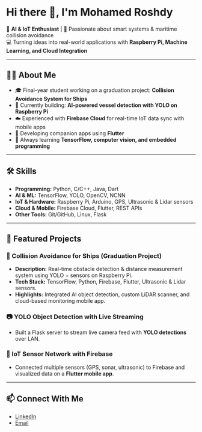 # Hi there 👋, I'm Mohamed Roshdy  

🚀 **AI & IoT Enthusiast** | 🌊 Passionate about smart systems & maritime collision avoidance  
💻 Turning ideas into real-world applications with **Raspberry Pi, Machine Learning, and Cloud Integration**  

---

## 🧑‍💻 About Me
- 🎓 Final-year student working on a graduation project: **Collision Avoidance System for Ships**  
- 🔭 Currently building: **AI-powered vessel detection with YOLO on Raspberry Pi**  
- ☁️ Experienced with **Firebase Cloud** for real-time IoT data sync with mobile apps  
- 📱 Developing companion apps using **Flutter**  
- 🌱 Always learning **TensorFlow, computer vision, and embedded programming**  

---

## 🛠️ Skills
- **Programming:** Python, C/C++, Java, Dart  
- **AI & ML:** TensorFlow, YOLO, OpenCV, NCNN  
- **IoT & Hardware:** Raspberry Pi, Arduino, GPS, Ultrasonic & Lidar sensors  
- **Cloud & Mobile:** Firebase Cloud, Flutter, REST APIs  
- **Other Tools:** Git/GitHub, Linux, Flask  

---

## 📌 Featured Projects
### 🚢 Collision Avoidance for Ships (Graduation Project)
- **Description:** Real-time obstacle detection & distance measurement system using YOLO + sensors on Raspberry Pi.  
- **Tech Stack:** TensorFlow, Python, Firebase, Flutter, Ultrasonic & Lidar sensors.  
- **Highlights:** Integrated AI object detection, custom LiDAR scanner, and cloud-based monitoring mobile app.  

### 📷 YOLO Object Detection with Live Streaming
- Built a Flask server to stream live camera feed with **YOLO detections** over LAN.  

### 📡 IoT Sensor Network with Firebase
- Connected multiple sensors (GPS, sonar, ultrasonic) to Firebase and visualized data on a **Flutter mobile app**.  

---

## 📫 Connect With Me
- [LinkedIn](https://www.linkedin.com/in/mohamed-roshdy2001/)  
- [Email](mailto:roshdy13122001@gmail.com)  
